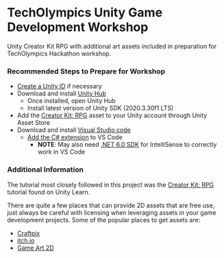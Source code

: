 # TechOlympics Unity Game Development Workshop
Unity Creator Kit RPG with additional art assets included in preparation for TechOlympics Hackathon workshop.

### Recommended Steps to Prepare for Workshop

* [Create a Unity ID](https://id.unity.com/en/conversations/2e07733c-3848-4c23-bf0d-66493b9fb260001f?view=register) if necessary
* Download and install [Unity Hub](https://unity.com/download)
  * Once installed, open Unity Hub
  * Install latest version of Unity SDK (2020.3.30f1 LTS)
* Add the [Creator Kit: RPG](https://assetstore.unity.com/packages/templates/tutorials/creator-kit-rpg-149309) asset to your Unity account through Unity Asset Store
* Download and install [Visual Studio code](https://code.visualstudio.com/)
  * [Add the C# extension](https://marketplace.visualstudio.com/items?itemName=ms-dotnettools.csharp) to VS Code
    * __NOTE__: May also need [.NET 6.0 SDK](https://dotnet.microsoft.com/en-us/download/dotnet/thank-you/sdk-6.0.200-windows-x64-installer?journey=vs-code) for IntelliSense to correctly work in VS Code

### Additional Information
The tutorial most closely followed in this project was the [Creator Kit: RPG](https://learn.unity.com/project/creator-kit-rpg?uv=2020.3) tutorial found on Unity Learn.

There are quite a few places that can provide 2D assets that are free use, just always be careful with licensing when leveraging assets in your game development projects. Some of the popular places to get assets are:
* [Craftpix](https://craftpix.net/freebies/)
* [itch.io](https://itch.io/game-assets/free)
* [Game Art 2D](https://www.gameart2d.com/freebies.html)